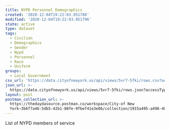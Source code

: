 ```yaml
---
title: NYPD Personnel Demographics
created: '2020-12-04T19:22:03.951788'
modified: '2020-12-04T19:22:03.951796'
state: active
type: dataset
tags:
  - Civilian
  - Demographics
  - Gender
  - Nypd
  - Personnel
  - Race
  - Uniform
groups:
  - Local Government
csv_url: 'https://data.cityofnewyork.us/api/views/5vr7-5fki/rows.csv?accessType=DOWNLOAD'
json_url: >-
  https://data.cityofnewyork.us/api/views/5vr7-5fki/rows.json?accessType=DOWNLOAD
layout: post
postman_collection_url: >-
  https://thedaydasource.postman.co/workspace/City-of New
  York~3b6f7a46-5db5-42b1-80fe-9fbef41e3e06/collection/1915a495-a496-40d4-a34b-38c50f6002c6
---
```

List of NYPD members of service
